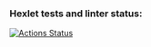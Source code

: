 ### Hexlet tests and linter status:
[![Actions Status](https://github.com/Ahiru78/java-project-72/actions/workflows/hexlet-check.yml/badge.svg)](https://github.com/Ahiru78/java-project-72/actions)